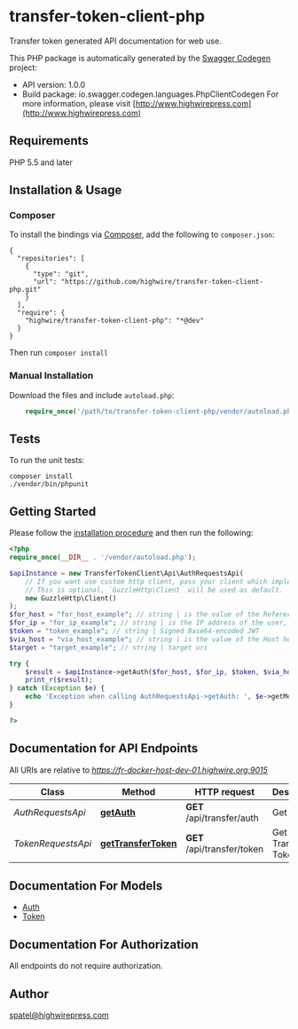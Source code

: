 # transfer-token-client-php
Transfer token generated API documentation for web use.

This PHP package is automatically generated by the [Swagger Codegen](https://github.com/swagger-api/swagger-codegen) project:

- API version: 1.0.0
- Build package: io.swagger.codegen.languages.PhpClientCodegen
For more information, please visit [http://www.highwirepress.com](http://www.highwirepress.com)

## Requirements

PHP 5.5 and later

## Installation & Usage
### Composer

To install the bindings via [Composer](http://getcomposer.org/), add the following to `composer.json`:

```
{
  "repositories": [
    {
      "type": "git",
      "url": "https://github.com/highwire/transfer-token-client-php.git"
    }
  ],
  "require": {
    "highwire/transfer-token-client-php": "*@dev"
  }
}
```

Then run `composer install`

### Manual Installation

Download the files and include `autoload.php`:

```php
    require_once('/path/to/transfer-token-client-php/vendor/autoload.php');
```

## Tests

To run the unit tests:

```
composer install
./vendor/bin/phpunit
```

## Getting Started

Please follow the [installation procedure](#installation--usage) and then run the following:

```php
<?php
require_once(__DIR__ . '/vendor/autoload.php');

$apiInstance = new TransferTokenClient\Api\AuthRequestsApi(
    // If you want use custom http client, pass your client which implements `GuzzleHttp\ClientInterface`.
    // This is optional, `GuzzleHttp\Client` will be used as default.
    new GuzzleHttp\Client()
);
$for_host = "for_host_example"; // string | is the value of the Referer header on the request, if any, eg, the IHS Global portal
$for_ip = "for_ip_example"; // string | is the IP address of the user, asserted by the requester, is required
$token = "token_example"; // string | Signed Base64-encoded JWT
$via_host = "via_host_example"; // string | is the value of the Host header on the request, if any, eg, www.accessengineeringlibrary.com
$target = "target_example"; // string | target uri

try {
    $result = $apiInstance->getAuth($for_host, $for_ip, $token, $via_host, $target);
    print_r($result);
} catch (Exception $e) {
    echo 'Exception when calling AuthRequestsApi->getAuth: ', $e->getMessage(), PHP_EOL;
}

?>
```

## Documentation for API Endpoints

All URIs are relative to *https://fr-docker-host-dev-01.highwire.org:9015*

Class | Method | HTTP request | Description
------------ | ------------- | ------------- | -------------
*AuthRequestsApi* | [**getAuth**](docs/Api/AuthRequestsApi.md#getauth) | **GET** /api/transfer/auth | Get Auth
*TokenRequestsApi* | [**getTransferToken**](docs/Api/TokenRequestsApi.md#gettransfertoken) | **GET** /api/transfer/token | Get Transfer Token


## Documentation For Models

 - [Auth](docs/Model/Auth.md)
 - [Token](docs/Model/Token.md)


## Documentation For Authorization

 All endpoints do not require authorization.


## Author

spatel@highwirepress.com


